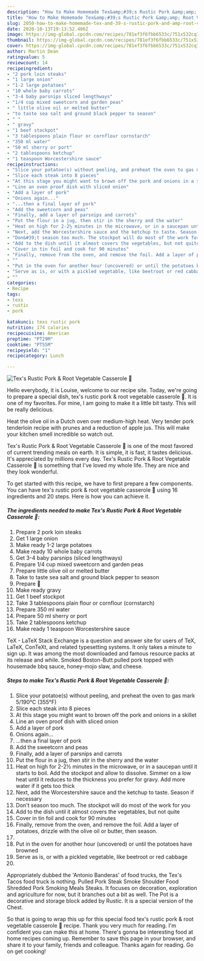 ```yaml
---
description: "How to Make Homemade Tex&amp;#39;s Rustic Pork &amp;amp; Root Vegetable Casserole 🐷"
title: "How to Make Homemade Tex&amp;#39;s Rustic Pork &amp;amp; Root Vegetable Casserole 🐷"
slug: 2050-how-to-make-homemade-tex-and-39-s-rustic-pork-and-amp-root-vegetable-casserole
date: 2020-10-13T19:13:52.406Z
image: https://img-global.cpcdn.com/recipes/781ef3f6fbb6533c/751x532cq70/texs-rustic-pork-root-vegetable-casserole-🐷-recipe-main-photo.jpg
thumbnail: https://img-global.cpcdn.com/recipes/781ef3f6fbb6533c/751x532cq70/texs-rustic-pork-root-vegetable-casserole-🐷-recipe-main-photo.jpg
cover: https://img-global.cpcdn.com/recipes/781ef3f6fbb6533c/751x532cq70/texs-rustic-pork-root-vegetable-casserole-🐷-recipe-main-photo.jpg
author: Martin Dean
ratingvalue: 5
reviewcount: 14
recipeingredient:
- "2 pork loin steaks"
- "1 large onion"
- "1-2 large potatoes"
- "10 whole baby carrots"
- "3-4 baby parsnips sliced lengthways"
- "1/4 cup mixed sweetcorn and garden peas"
- " little olive oil or melted butter"
- "to taste sea salt and ground black pepper to season"
- " "
- " gravy"
- "1 beef stockpot"
- "3 tablespoons plain flour or cornflour cornstarch"
- "350 ml water"
- "50 ml sherry or port"
- "2 tablespoons ketchup"
- "1 teaspoon Worcestershire sauce"
recipeinstructions:
- "Slice your potatoe(s) without peeling, and preheat the oven to gas mark 5/190°C (355°F)"
- "Slice each steak into 8 pieces"
- "At this stage you might want to brown off the pork and onions in a skillet"
- "Line an oven proof dish with sliced onion"
- "Add a layer of pork"
- "Onions again..."
- "...then a final layer of pork"
- "Add the sweetcorn and peas"
- "Finally, add a layer of parsnips and carrots"
- "Put the flour in a jug, then stir in the sherry and the water"
- "Heat on high for 2-2½ minutes in the microwave, or in a saucepan until it starts to boil. Add the stockpot and allow to dissolve. Simmer on a low heat until it reduces to the thickness you prefer for gravy. Add more water if it gets too thick"
- "Next, add the Worcestershire sauce and the ketchup to taste. Season if necessary"
- "Don&#39;t season too much. The stockpot will do most of the work for you"
- "Add to the dish until it almost covers the vegetables, but not quite"
- "Cover in tin foil and cook for 90 minutes"
- "Finally, remove from the oven, and remove the foil. Add a layer of potatoes, drizzle with the olive oil or butter, then season."
- ""
- "Put in the oven for another hour (uncovered) or until the potatoes have browned"
- "Serve as is, or with a pickled vegetable, like beetroot or red cabbage"
- ""
categories:
- Recipe
tags:
- texs
- rustic
- pork

katakunci: texs rustic pork 
nutrition: 174 calories
recipecuisine: American
preptime: "PT29M"
cooktime: "PT55M"
recipeyield: "1"
recipecategory: Lunch

---
```



![Tex&#39;s Rustic Pork &amp; Root Vegetable Casserole 🐷](https://img-global.cpcdn.com/recipes/781ef3f6fbb6533c/751x532cq70/texs-rustic-pork-root-vegetable-casserole-🐷-recipe-main-photo.jpg)

Hello everybody, it is Louise, welcome to our recipe site. Today, we're going to prepare a special dish, tex&#39;s rustic pork &amp; root vegetable casserole 🐷. It is one of my favorites. For mine, I am going to make it a little bit tasty. This will be really delicious.

Heat the olive oil in a Dutch oven over medium-high heat. Very tender pork tenderloin recipe with prunes and a reduction of apple jus. This will make your kitchen smell incredible so watch out.

Tex&#39;s Rustic Pork &amp; Root Vegetable Casserole 🐷 is one of the most favored of current trending meals on earth. It is simple, it is fast, it tastes delicious. It's appreciated by millions every day. Tex&#39;s Rustic Pork &amp; Root Vegetable Casserole 🐷 is something that I've loved my whole life. They are nice and they look wonderful.


To get started with this recipe, we have to first prepare a few components. You can have tex&#39;s rustic pork &amp; root vegetable casserole 🐷 using 16 ingredients and 20 steps. Here is how you can achieve it.

<!--inarticleads1-->

##### The ingredients needed to make Tex&#39;s Rustic Pork &amp; Root Vegetable Casserole 🐷:

1. Prepare 2 pork loin steaks
1. Get 1 large onion
1. Make ready 1-2 large potatoes
1. Make ready 10 whole baby carrots
1. Get 3-4 baby parsnips (sliced lengthways)
1. Prepare 1/4 cup mixed sweetcorn and garden peas
1. Prepare  little olive oil or melted butter
1. Take to taste sea salt and ground black pepper to season
1. Prepare  🔽
1. Make ready  gravy
1. Get 1 beef stockpot
1. Take 3 tablespoons plain flour or cornflour (cornstarch)
1. Prepare 350 ml water
1. Prepare 50 ml sherry or port
1. Take 2 tablespoons ketchup
1. Make ready 1 teaspoon Worcestershire sauce


TeX - LaTeX Stack Exchange is a question and answer site for users of TeX, LaTeX, ConTeXt, and related typesetting systems. It only takes a minute to sign up. It was among the most downloaded and famous resource packs at its release and while. Smoked Boston-Butt pulled pork topped with housemade bbq sauce, honey-mojo slaw, and cheese. 

<!--inarticleads2-->

##### Steps to make Tex&#39;s Rustic Pork &amp; Root Vegetable Casserole 🐷:

1. Slice your potatoe(s) without peeling, and preheat the oven to gas mark 5/190°C (355°F)
1. Slice each steak into 8 pieces
1. At this stage you might want to brown off the pork and onions in a skillet
1. Line an oven proof dish with sliced onion
1. Add a layer of pork
1. Onions again...
1. ...then a final layer of pork
1. Add the sweetcorn and peas
1. Finally, add a layer of parsnips and carrots
1. Put the flour in a jug, then stir in the sherry and the water
1. Heat on high for 2-2½ minutes in the microwave, or in a saucepan until it starts to boil. Add the stockpot and allow to dissolve. Simmer on a low heat until it reduces to the thickness you prefer for gravy. Add more water if it gets too thick
1. Next, add the Worcestershire sauce and the ketchup to taste. Season if necessary
1. Don&#39;t season too much. The stockpot will do most of the work for you
1. Add to the dish until it almost covers the vegetables, but not quite
1. Cover in tin foil and cook for 90 minutes
1. Finally, remove from the oven, and remove the foil. Add a layer of potatoes, drizzle with the olive oil or butter, then season.
1. 
1. Put in the oven for another hour (uncovered) or until the potatoes have browned
1. Serve as is, or with a pickled vegetable, like beetroot or red cabbage
1. 


Appropriately dubbed the &#39;Antonio Banderas&#39; of food trucks, the Tex&#39;s Tacos food truck is nothing. Pulled Pork Steak Smoke Shoulder Food Shredded Pork Smoking Meals Steaks. It focuses on decoration, exploration and agriculture for now, but it branches out a bit as well. The Pot is a decorative and storage block added by Rustic. It is a special version of the Chest. 

So that is going to wrap this up for this special food tex&#39;s rustic pork &amp; root vegetable casserole 🐷 recipe. Thank you very much for reading. I'm confident you can make this at home. There's gonna be interesting food at home recipes coming up. Remember to save this page in your browser, and share it to your family, friends and colleague. Thanks again for reading. Go on get cooking!
